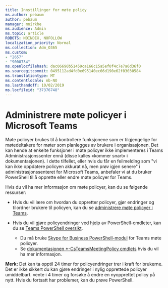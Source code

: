 ```yaml
---
title: Innstillinger for møte policy
ms.author: pebaum
author: pebaum
manager: mnirkhe
ms.audience: Admin
ms.topic: article
ROBOTS: NOINDEX, NOFOLLOW
localization_priority: Normal
ms.collection: Adm_O365
ms.custom:
- "2657"
- "9000734"
ms.openlocfilehash: dac06690b51459ca166c15a5ef0f4c7e7a6d36f0
ms.sourcegitcommit: 0495112ad4fd0e695140ec66d190e62f03030584
ms.translationtype: MT
ms.contentlocale: nb-NO
ms.lasthandoff: 10/02/2019
ms.locfileid: "37376748"
---
```

# <a name="manage-meeting-policies-in-microsoft-teams"></a>Administrere møte policyer i Microsoft Teams

Møte policyer brukes til å kontrollere funksjonene som er tilgjengelige for møtedeltakere for møter som planlegges av brukere i organisasjonen. Det kan hende at enkelte funksjoner i møte policyer ikke implementeres i Teams Administrasjonssenter ennå (disse kalles «kommer snart» i dokumentasjonen). I dette tilfellet, eller hvis du får en feilmelding som "vi kan ikke oppdatere policyen akkurat nå, men prøv igjen senere" i administrasjonssenteret for Microsoft Teams, anbefaler vi at du bruker PowerShell til å opprette eller endre møte policyer for Teams. 

Hvis du vil ha mer informasjon om møte policyer, kan du se følgende ressurser:

- Hvis du vil lære om hvordan du oppretter policyer, gjør endringer og tilordner brukere til policyen, kan du se [administrere møte policyer i Teams](https://docs.microsoft.com/en-us/microsoftteams/meeting-policies-in-teams).

- Hvis du vil gjøre policyendringer ved hjelp av PowerShell-cmdleter, kan du se [Teams PowerShell oversikt](https://docs.microsoft.com/microsoftteams/teams-powershell-overview). 
    - Du må bruke [Skype for Business PowerShell-modul](https://www.microsoft.com/download/details.aspx?id=39366) for Teams møte policyer. 
    - Se [dokumentasjonen *-CsTeamsMeetingPolicy cmdlets](https://docs.microsoft.com/search/?search=CsTeamsMeetingPolicy&view=skype-ps) hvis du vil ha mer informasjon.

**Merk:** Det kan ta opptil 24 timer for policyendringer trer i kraft for brukerne. Det er ikke sikkert du kan gjøre endringer i nylig opprettede policyer umiddelbart. vente i 4 timer og forsøke å endre en nyopprettet policy på nytt. Hvis du fortsatt har problemer, kan du prøve PowerShell.  